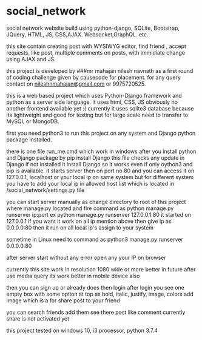# social_network
social network website build using python-django, SQLite, Bootstrap, JQuery, HTML, JS, CSS,AJAX. Websocket,GraphQL. etc.    

this site contain creating post with WYSIWYG editor, find friend , accept requests, like post, multiple comments on posts, with immidiate change using AJAX and JS. 


this project is developed by ###mr mahajan nilesh navnath as a first round of coding challenge given by causecode for placement. for any query contact on nileshnmahajan@gmail.com or 9975720525.

this is a web based project which uses Python-Django framework and python as a server side language. it uses html, CSS, JS obviously no another frontend available yet :( currently it uses sqlite3 database because its lightweight and good for testing but for large scale need to transfer to MySQL or MongoDB.

first you need python3 to run this project on any system and Django python package installed.

there is one file run_me.cmd which work in windows after you install python and Django package by pip install Django this file checks any update in Django if not installed it install Django so it works even if only oython3 and pip is available. it starts server then on port no 80 and you can access it on 127.0.0.1, localhost or your local ip on same system but for different system you have to add your local ip in allowed host list which is located in /social_network/settings.py file

you can start server manually as change directory to root of this project where manage.py located and fire command as python manage.py runserver ip:port ex python manage.py runserver 127.0.0.1:80 it started on 127.0.0.1 if you want it work on all ip mention above then give ip as 0.0.0.0:80 then it run on all local ip's assign to your system

sometime in Linux need to command as python3 manage.py runserver 0.0.0.0:80

after server start without any error open any your IP on browser

currently this site work in resolution 1080 wide or more better in future after use media query its work better in mobile device also

then you can sign up or already does then login after login you see one empty box with some option at top as bold, italic, justify, image, colors add image which is a for share post to your friend

you can search friends add them see there post like comment currently share is not activated yet

this project tested on windows 10, i3 processor, python 3.7.4
